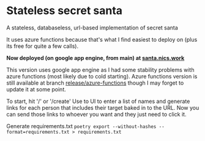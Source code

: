 # Stateless secret santa
A stateless, databaseless, url-based implementation of secret santa

It uses azure functions because that's what I find easiest to deploy on (plus its free for quite a few calls).

**Now deployed (on google app engine, from main) at [santa.nics.work](santa.nics.work)**


This version uses google app engine as I had some stability problems with azure functions (most likely due to cold starting). Azure functions version is still available at branch [release/azure-functions](nvonahsen/secret-santa-function/tree/release/azure-functions) though I may forget to update it at some point.

To start, hit '/' or '/create'
Use to UI to enter a list of names and generate links for each person that includes their target baked in to the URL.
Now you can send those links to whoever you want and they just need to click it.

Generate requirements.txt
`poetry export --without-hashes --format=requirements.txt > requirements.txt`